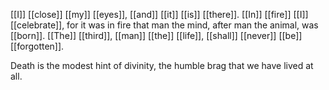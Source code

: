 [[I]] [[close]] [[my]] [[eyes]], [[and]] [[it]] [[is]] [[there]]. [[In]] [[fire]] [[I]] [[celebrate]], for it was in fire that man the mind, after man the animal, was [[born]]. [[The]] [[third]], [[man]] [[the]] [[life]], [[shall]] [[never]] [[be]] [[forgotten]]. 

Death is the modest hint of divinity, the humble brag that we have lived at all.